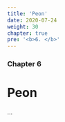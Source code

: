 ```yaml
---
title: 'Peon'
date: 2020-07-24
weight: 30
chapter: true
pre: '<b>6. </b>'
---
```


### Chapter 6

# Peon

...
